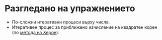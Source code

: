Разгледано на упражнението
==========================

* По-сложни итеративни процеси върху числа.
* Итеративен процес за приближено изчисление на квадратен корен (по [метода на Херон](http://en.wikipedia.org/wiki/Methods_of_computing_square_roots#Babylonian_method)).

